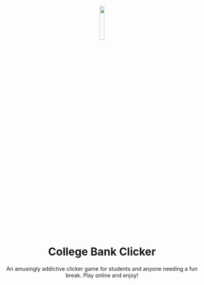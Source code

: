 <p align="center"><img src="https://collegebank.click/assets/cbc-acorn3.svg" width="15%"></img></p>
<h1 align="center">College Bank Clicker</h1>

<p align="center">An amusingly addictive clicker game for students and anyone needing a fun break. Play online and enjoy!</p>
